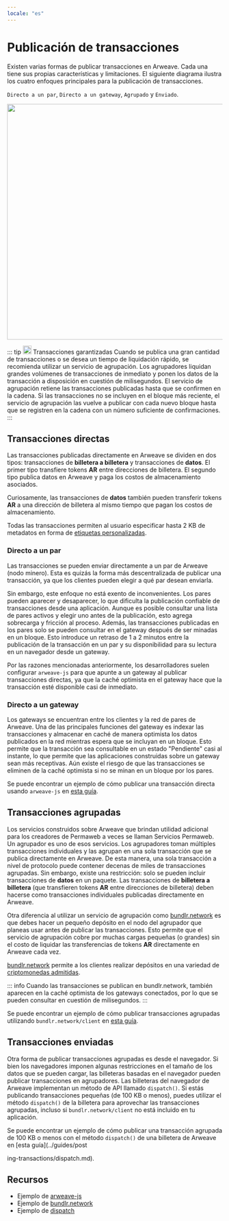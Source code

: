 ```yaml
---
locale: "es"
---
```


# Publicación de transacciones

Existen varias formas de publicar transacciones en Arweave. Cada una tiene sus propias características y limitaciones. El siguiente diagrama ilustra los cuatro enfoques principales para la publicación de transacciones.

`Directo a un par`, `Directo a un gateway`, `Agrupado` y `Enviado`.

<img src="https://arweave.net/Z1eDDnz4kqxAkkzy6p5elMz-jKnlaVIletp-Tm6W8kQ" width="550">

::: tip <img src="https://arweave.net/blzzObMx8QvyrPTdLPGV3m-NsnJ-QqBzvQIQzzZEfIk" width="20"> Transacciones garantizadas
Cuando se publica una gran cantidad de transacciones o se desea un tiempo de liquidación rápido, se recomienda utilizar un servicio de agrupación. Los agrupadores liquidan grandes volúmenes de transacciones de inmediato y ponen los datos de la transacción a disposición en cuestión de milisegundos. El servicio de agrupación retiene las transacciones publicadas hasta que se confirmen en la cadena. Si las transacciones no se incluyen en el bloque más reciente, el servicio de agrupación las vuelve a publicar con cada nuevo bloque hasta que se registren en la cadena con un número suficiente de confirmaciones.
:::

## Transacciones directas

Las transacciones publicadas directamente en Arweave se dividen en dos tipos: transacciones de **billetera a billetera** y transacciones de **datos**. El primer tipo transfiere tokens **AR** entre direcciones de billetera. El segundo tipo publica datos en Arweave y paga los costos de almacenamiento asociados.

Curiosamente, las transacciones de **datos** también pueden transferir tokens **AR** a una dirección de billetera al mismo tiempo que pagan los costos de almacenamiento.

Todas las transacciones permiten al usuario especificar hasta 2 KB de metadatos en forma de [etiquetas personalizadas](./tags.md).

### Directo a un par

Las transacciones se pueden enviar directamente a un par de Arweave (nodo minero). Esta es quizás la forma más descentralizada de publicar una transacción, ya que los clientes pueden elegir a qué par desean enviarla.

Sin embargo, este enfoque no está exento de inconvenientes. Los pares pueden aparecer y desaparecer, lo que dificulta la publicación confiable de transacciones desde una aplicación. Aunque es posible consultar una lista de pares activos y elegir uno antes de la publicación, esto agrega sobrecarga y fricción al proceso. Además, las transacciones publicadas en los pares solo se pueden consultar en el gateway después de ser minadas en un bloque. Esto introduce un retraso de 1 a 2 minutos entre la publicación de la transacción en un par y su disponibilidad para su lectura en un navegador desde un gateway.

Por las razones mencionadas anteriormente, los desarrolladores suelen configurar `arweave-js` para que apunte a un gateway al publicar transacciones directas, ya que la caché optimista en el gateway hace que la transacción esté disponible casi de inmediato.

### Directo a un gateway

Los gateways se encuentran entre los clientes y la red de pares de Arweave. Una de las principales funciones del gateway es indexar las transacciones y almacenar en caché de manera optimista los datos publicados en la red mientras espera que se incluyan en un bloque. Esto permite que la transacción sea consultable en un estado "Pendiente" casi al instante, lo que permite que las aplicaciones construidas sobre un gateway sean más receptivas. Aún existe el riesgo de que las transacciones se eliminen de la caché optimista si no se minan en un bloque por los pares.

Se puede encontrar un ejemplo de cómo publicar una transacción directa usando `arweave-js` en [esta guía](../guides/posting-transactions/arweave-js.md).

## Transacciones agrupadas

Los servicios construidos sobre Arweave que brindan utilidad adicional para los creadores de Permaweb a veces se llaman Servicios Permaweb. Un agrupador es uno de esos servicios. Los agrupadores toman múltiples transacciones individuales y las agrupan en una sola transacción que se publica directamente en Arweave. De esta manera, una sola transacción a nivel de protocolo puede contener decenas de miles de transacciones agrupadas. Sin embargo, existe una restricción: solo se pueden incluir transacciones de **datos** en un paquete. Las transacciones de **billetera a billetera** (que transfieren tokens **AR** entre direcciones de billetera) deben hacerse como transacciones individuales publicadas directamente en Arweave.

Otra diferencia al utilizar un servicio de agrupación como [bundlr.network](https://bundlr.network) es que debes hacer un pequeño depósito en el nodo del agrupador que planeas usar antes de publicar las transacciones. Esto permite que el servicio de agrupación cobre por muchas cargas pequeñas (o grandes) sin el costo de liquidar las transferencias de tokens **AR** directamente en Arweave cada vez.

[bundlr.network](https://bundlr.network) permite a los clientes realizar depósitos en una variedad de [criptomonedas admitidas](https://docs.bundlr.network/docs/currencies).

::: info
Cuando las transacciones se publican en bundlr.network, también aparecen en la caché optimista de los gateways conectados, por lo que se pueden consultar en cuestión de milisegundos.
:::

Se puede encontrar un ejemplo de cómo publicar transacciones agrupadas utilizando `bundlr.network/client` en [esta guía](../guides/posting-transactions/bundlr.md).

## Transacciones enviadas

Otra forma de publicar transacciones agrupadas es desde el navegador. Si bien los navegadores imponen algunas restricciones en el tamaño de los datos que se pueden cargar, las billeteras basadas en el navegador pueden publicar transacciones en agrupadores. Las billeteras del navegador de Arweave implementan un método de API llamado `dispatch()`. Si estás publicando transacciones pequeñas (de 100 KB o menos), puedes utilizar el método `dispatch()` de la billetera para aprovechar las transacciones agrupadas, incluso si `bundlr.network/client` no está incluido en tu aplicación.

Se puede encontrar un ejemplo de cómo publicar una transacción agrupada de 100 KB o menos con el método `dispatch()` de una billetera de Arweave en [esta guía](../guides/post

ing-transactions/dispatch.md).

## Recursos

- Ejemplo de [arweave-js](../guides/posting-transactions/arweave-js.md)
- Ejemplo de [bundlr.network](../guides/posting-transactions/bundlr.md)
- Ejemplo de [dispatch](../guides/posting-transactions/dispatch.md)
